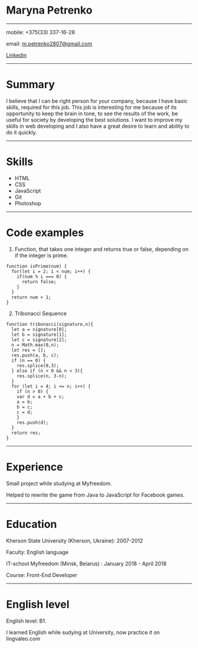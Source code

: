 # Maryna Petrenko
____________________
mobile: +375(33) 337-16-28

email: <m.petrenko2807@gmail.com>

[Linkedin](https://www.linkedin.com/in/марина-петренко-35985a73/)

______________________
# Summary 

I believe that I can be right person for your company, because I have basic skills, required for this job. This job is interesting for me because of its opportunity to keep the brain in tone, to see the results of the work, be useful for society by developing the best solutions. I want to improve my skills in web developing  and I also have a great desire to learn and ability to do it quickly.

____________
# Skills

- HTML
- CSS
- JavaScript
- Git
- Photoshop

_____________
# Code examples

1. Function, that takes one integer and returns true or false, depending on if the integer is prime.

```
function isPrime(num) {
  for(let i = 2; i < num; i++) {
    if(num % i === 0) {
      return false;
    }
  }
  return num > 1;
}
```
2. Tribonacci Sequence

```
function tribonacci(signature,n){
  let a = signature[0];
  let b = signature[1];
  let c = signature[2];
  n = Math.max(0,n);
  let res = [];
  res.push(a, b, c);
  if (n == 0) {
    res.splice(0,3);
  } else if (n > 0 && n < 3){
    res.splice(n, 3-n);
  }
  for (let i = 4; i <= n; i++) {
    if (n > 0) {
    var d = a + b + c;
    a = b;
    b = c;
    c = d;
    } 
    res.push(d);
  }
  return res;
}
```
_________________

# Experience

Small project while studying at Myfreedom.

Helped to rewrite the game from Java to JavaScript for Facebook games.

________________

# Education

Kherson State University (Kherson, Ukraine): 2007-2012

Faculty: English language 

IT-school Myfreedom (Minsk, Belarus) : January 2018 - April 2018

Course: Front-End Developer 

________________

# English level 
 
English level: B1. 

I learned English while sudying at University, now practice it on lingvaleo.com

